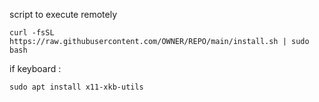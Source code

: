 script to execute remotely

```curl -fsSL https://raw.githubusercontent.com/OWNER/REPO/main/install.sh | sudo bash```

if keyboard :

```sudo apt install x11-xkb-utils```
